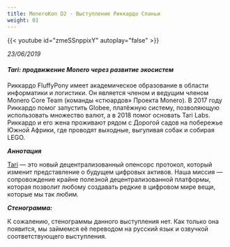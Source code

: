 ```yaml
---
title: MoneroKon D2 - Выступление Риккардо Спаньи
weight: 01
---
```


{{< youtube id="zmeSSnppixY" autoplay="false" >}}

*23/06/2019*

#### *Tari: продвижение Monero через развитие экосистем*

Риккардо FluffyPony имеет академическое образование в области информатики и логистики. Он является членом и ведущим членом Monero Core Team (команды «стюардов» Проекта Monero). В 2017 году Риккардо помог запустить Globee, платёжную систему, позволяющую использовать множество валют, а в 2018 помог основать Tari Labs. Риккардо и его жена проживают рядом с Дорогой садов на побережье Южной Африки, где проводят выходные, выгуливая собак и собирая LEGO.

_**Аннотация**_

[Tari](https://www.tari.com) — это новый децентрализованный опенсорс протокол, который изменит представление о будущем цифровых активов. Наша миссия — сопровождение крайне полезной децентрализованной платформы, которая позволит любому создавать редкие в цифровом мире вещи, которые мы так любим.

_**Стенограмма:**_

К сожалению, стенограммы данного выступления нет. Как только она появится, мы займемся её переводом на русский язык и озвучкой соответствующего выступления.
